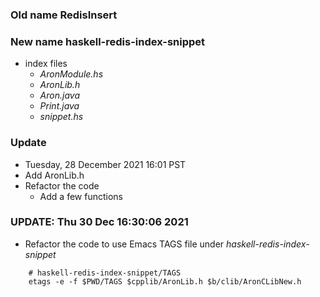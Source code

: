 ### Old name RedisInsert
### New name haskell-redis-index-snippet

* index files
    * *AronModule.hs*
    * *AronLib.h*
    * *Aron.java*
    * *Print.java*
    * *snippet.hs*

### Update

* Tuesday, 28 December 2021 16:01 PST
* Add AronLib.h
* Refactor the code
    * Add a few functions

### UPDATE: Thu 30 Dec 16:30:06 2021 
* Refactor the code to use Emacs TAGS file under *haskell-redis-index-snippet*
```
    # haskell-redis-index-snippet/TAGS
    etags -e -f $PWD/TAGS $cpplib/AronLib.h $b/clib/AronCLibNew.h
```
